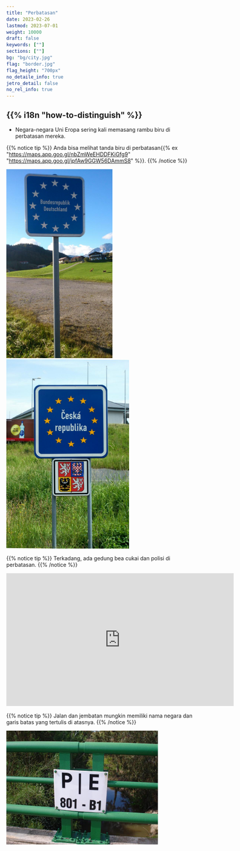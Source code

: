 ```yaml
---
title: "Perbatasan"
date: 2023-02-26
lastmod: 2023-07-01
weight: 10000
draft: false
keywords: [""]
sections: [""]
bg: "bg/city.jpg"
flag: "border.jpg"
flag_height: "700px"
no_detaile_info: true
jetro_detail: false
no_rel_info: true
---
```


<div class="main-desciption country-description">
    <h2 class="section-title">{{% i18n "how-to-distinguish" %}}</h2>
    <ul class="rule-list">
        <li>Negara-negara Uni Eropa sering kali memasang rambu biru di perbatasan mereka.</li>
    </ul>
</div>


{{% notice tip %}}
Anda bisa melihat tanda biru di perbatasan{{% ex "https://maps.app.goo.gl/nbZmWeEHDDFKiGfg9" "https://maps.app.goo.gl/jpfAw9GGW56DAmmS8" %}}.
{{% /notice %}}

<div class="googlemap-if unclickable">
<img src="./germany_border_crossing_border.jpg" width="280px">
<img src="./setembro2006_021.jpg" width="324px">
</div>

{{% notice tip %}}
Terkadang, ada gedung bea cukai dan polisi di perbatasan.
{{% /notice %}}
<div class="googlemap-if">
<iframe src="https://www.google.com/maps/embed?pb=!4v1694939272677!6m8!1m7!1s2uxfcCp6uidNx2oYQVCSWw!2m2!1d42.4590981018757!2d2.864144052109467!3f172.86730464981395!4f5.506100536325874!5f0.4000000000000002" width="600" height="350" style="border:0;" allowfullscreen="" loading="lazy" referrerpolicy="no-referrer-when-downgrade"></iframe>
</div>


{{% notice tip %}}
Jalan dan jembatan mungkin memiliki nama negara dan garis batas yang tertulis di atasnya.
{{% /notice %}}
<div class="googlemap-if unclickable">
<img src="./fronteira_entre_portugal_e.jpg" width="400px">
</div>

